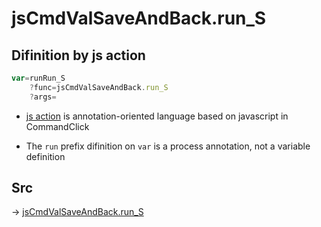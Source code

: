 # jsCmdValSaveAndBack.run_S

## Difinition by js action

```js.js
var=runRun_S
	?func=jsCmdValSaveAndBack.run_S
	?args=

```

- [js action](#) is annotation-oriented language based on javascript in CommandClick

- The `run` prefix difinition on `var` is a process annotation, not a variable definition

## Src

-> [jsCmdValSaveAndBack.run_S](https://github.com/puutaro/CommandClick/blob/master/app/src/main/java/com/puutaro/commandclick/fragment_lib/terminal_fragment/js_interface/toolbar/JsCmdValSaveAndBack.kt#L13)


